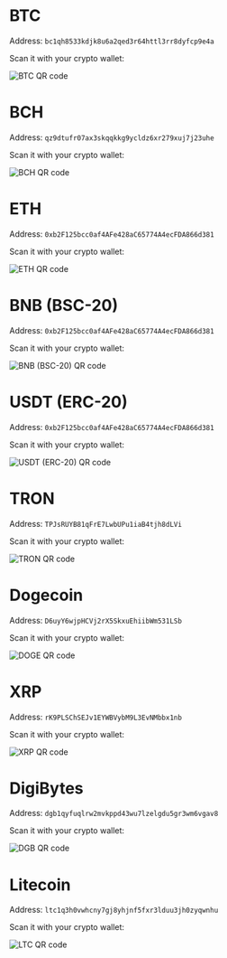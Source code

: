 # BTC

Address: `bc1qh8533kdjk8u6a2qed3r64httl3rr8dyfcp9e4a`

Scan it with your crypto wallet:

![BTC QR code](qrcodes/btc.png)

# BCH

Address: `qz9dtufr07ax3skqqkkg9ycldz6xr279xuj7j23uhe`

Scan it with your crypto wallet:

![BCH QR code](qrcodes/bch.png)

# ETH

Address: `0xb2F125bcc0af4AFe428aC65774A4ecFDA866d381`

Scan it with your crypto wallet:

![ETH QR code](qrcodes/eth.png)

# BNB (BSC-20)

Address: `0xb2F125bcc0af4AFe428aC65774A4ecFDA866d381`

Scan it with your crypto wallet:

![BNB (BSC-20) QR code](qrcodes/bnb_bsc_20.png)

# USDT (ERC-20)

Address: `0xb2F125bcc0af4AFe428aC65774A4ecFDA866d381`

Scan it with your crypto wallet:

![USDT (ERC-20) QR code](qrcodes/usdt_erc_20.png)

# TRON

Address: `TPJsRUYB81qFrE7LwbUPu1iaB4tjh8dLVi`

Scan it with your crypto wallet:

![TRON QR code](qrcodes/tron.png)

# Dogecoin

Address: `D6uyY6wjpHCVj2rX5SkxuEhiibWm531LSb`

Scan it with your crypto wallet:

![DOGE QR code](qrcodes/doge.png)

# XRP

Address: `rK9PLSChSEJv1EYWBVybM9L3EvNMbbx1nb`

Scan it with your crypto wallet:

![XRP QR code](qrcodes/xrp.png)

# DigiBytes

Address: `dgb1qyfuqlrw2mvkppd43wu7lzelgdu5gr3wm6vgav8`

Scan it with your crypto wallet:

![DGB QR code](qrcodes/dgb.png)

# Litecoin

Address: `ltc1q3h0vwhcny7gj8yhjnf5fxr3lduu3jh0zyqwnhu`

Scan it with your crypto wallet:

![LTC QR code](qrcodes/ltc.png)

